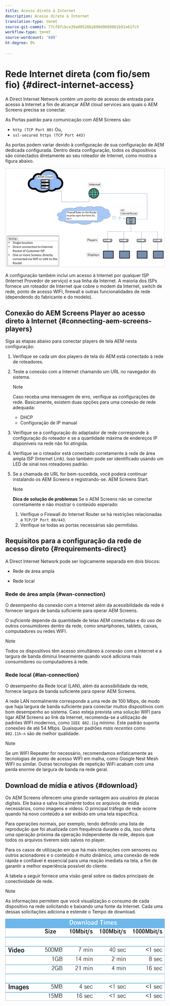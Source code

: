 ```yaml
---
title: Acesso direto à Internet
description: Acesso direto à Internet
translation-type: tm+mt
source-git-commit: 77cf87cbce39a00528b2690d9689861b91e61fc5
workflow-type: tm+mt
source-wordcount: '689'
ht-degree: 0%

---
```



# Rede Internet direta (com fio/sem fio) {#direct-internet-access}

A Direct Internet Network contém um ponto de acesso de entrada para acesso à Internet a fim de alcançar AEM cloud services aos quais o AEM Screens precisa se conectar.

As Portas padrão para comunicação com AEM Screens são:
* `http (TCP Port 80)`
Ou,
* `ssl-secured https (TCP Port 443)`

As portas podem variar devido à configuração de sua configuração de AEM dedicada configurada. Dentro desta configuração, todos os dispositivos são conectados diretamente ao seu roteador de Internet, como mostra a figura abaixo.

![](/help/assets/direct-access-2.png)

A configuração também inclui um acesso à Internet por qualquer ISP (Internet Provedor de serviço) e sua linha da Internet. A maioria dos ISPs fornece um roteador de Internet que cobre o modem da Internet, switch de rede, ponto de acesso WIFI, firewall e outras funcionalidades de rede (dependendo do fabricante e do modelo).

## Conexão do AEM Screens Player ao acesso direto à Internet {#connecting-aem-screens-players}

Siga as etapas abaixo para conectar players de tela AEM nesta configuração:

1. Verifique se cada um dos players de tela do AEM está conectado à rede de roteadores.
1. Teste a conexão com a Internet chamando um URL no navegador do sistema.

   >[!NOTE]
   >Caso receba uma mensagem de erro, verifique as configurações de rede. Basicamente, existem duas opções para uma conexão de rede adequada:
   >* DHCP
   >* Configuração de IP manual


1. Verifique se a configuração do adaptador de rede corresponde à configuração do roteador e se a quantidade máxima de endereços IP disponíveis na rede não foi atingida.

1. Verifique se o roteador está conectado corretamente à rede de área ampla ISP (Internet Link). Isso também pode ser identificado usando um LED de sinal nos roteadores padrão.
1. Se a chamada de URL for bem-sucedida, você poderá continuar instalando os AEM Screens e registrando-se. AEM Screens Start.

   >[!NOTE]
   >**Dica de solução de problemas**
   >Se o AEM Screens não se conectar corretamente e não mostrar o conteúdo esperado:
   >
   >1. Verifique o Firewall do Internet Router se há restrições relacionadas a `TCP/IP Port 80/443`.
   >1. Verifique se todas as portas necessárias são permitidas.


## Requisitos para a configuração da rede de acesso direto {#requirements-direct}

A Direct Internet Network pode ser logicamente separada em dois blocos:

* Rede de área ampla

* Rede local

### Rede de área ampla {#wan-connection}

O desempenho da conexão com a Internet além da acessibilidade da rede é fornecer largura de banda suficiente para operar AEM Screens.

*O suficiente* depende da quantidade de telas AEM conectadas e do uso de outros consumidores dentro da rede, como smartphones, tablets, caixas, computadores ou redes WIFI.

>[!NOTE]
>Todos os dispositivos têm acesso simultâneo à conexão com a Internet e a largura de banda diminui linearmente quando você adiciona mais consumidores ou computadores à rede.

### Rede local {#lan-connection}

O desempenho da Rede local (LAN), além da acessibilidade da rede, fornece largura de banda suficiente para operar AEM Screens.

A rede LAN normalmente corresponde a uma rede de 100 Mbps, de modo que haja largura de banda suficiente para conectar muitos dispositivos com bom desempenho ao sistema.
Caso esteja prevista uma solução WIFI para ligar AEM Screens ao link da Internet, recomenda-se a utilização de padrões WIFI modernos, como `IEEE 802.11g` mínimo. Este padrão suporta conexões de até 54 Mbps. Quaisquer padrões *mais recentes* como `802.11h-n` são de melhor qualidade.

>[!NOTE]
>Se um WIFI Repeater for necessário, recomendamos enfaticamente as tecnologias de ponto de acesso WIFI em malha, como Google Nest Mesh WIFI ou similar. Outras tecnologias de repetição WiFi acabam com uma perda enorme de largura de banda na rede geral.

## Download de mídia e ativos {#download}

Os AEM Screens oferecem uma grande vantagem aos usuários de placas digitais. Ele baixa e salva localmente todos os arquivos de mídia necessários, como imagens e vídeos. O principal tráfego de rede ocorre quando há novo conteúdo a ser exibido em uma tela específica.

Para operações normais, por exemplo, tendo definido uma lista de reprodução que foi atualizada com frequência durante o dia, isso oferta uma operação próxima da operação independente da rede, depois que todos os arquivos tiverem sido salvos no player.

Para os casos de utilização em que há mais interações com sensores ou outros acionadores e o conteúdo é muito dinâmico, uma conexão de rede rápida e confiável é essencial para uma reação imediata na tela, a fim de garantir a melhor experiência possível do cliente.

A tabela a seguir fornece uma visão geral sobre os dados principais de conectividade de rede.

>[!NOTE]
>As informações permitem que você visualização o consumo de cada dispositivo na rede solicitando e baixando uma fonte da Internet. Cada uma dessas solicitações adiciona e estende o Tempo de download.

![](/help/assets/download-times-direct.png)

